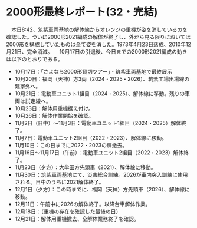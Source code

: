 # 2000形最終レポート(32・完結)

<div class="section">　本日8:42、筑紫車両基地の解体線からオレンジの重機が姿を消しているのを確認した。ついに2000形2021編成の解体が終了し、外から見る限りにおいては2000形を構成していたものは全て姿を消した。1973年4月23日落成、2010年12月21日、完全消滅。 　10月17日の引退後、今日までの2000形2021編成の動きは以下のとおりである。

* 10月17日：「さよなら2000形貸切ツアー」・筑紫車両基地で最終展示
* 10月20日：福岡（天神）方3両（2024・2025・2026）、筑紫工場出場線の建家外へ。
* 10月21日：電動車ユニット1組目（2024・2025）、解体線に移動。残りの車両は試走線へ。
* 10月23日：解体用重機据え付け。
* 10月26日：解体作業開始を確認。
* 11月2日（日中）～11月3日：電動車ユニット1組目（2024・2025）解体終了。
* 11月7日：電動車ユニット2組目（2022・2023）、解体線に移動。
* 11月10日：この日までに2022・2023の扉撤去。
* 11月16日～11月17日（午前）：電動車ユニット2組目（2022・2023）解体終了。
* 11月23日（夕方）：大牟田方先頭車（2021）、解体線に移動。
* 11月30日：筑紫車両基地にて、災害総合訓練。2026が車内突入訓練に使用される。日中のうちに2021解体終了。
* 12月1日（夕方）：この時までに、福岡（天神）方先頭車（2026）、解体線に移動。
* 12月11日：午前中に2026の解体終了。以降台車解体作業。
* 12月18日：（重機の存在を確認した最後の日）
* 12月21日：解体用重機撤去、全解体業務終了を確認。

</div>